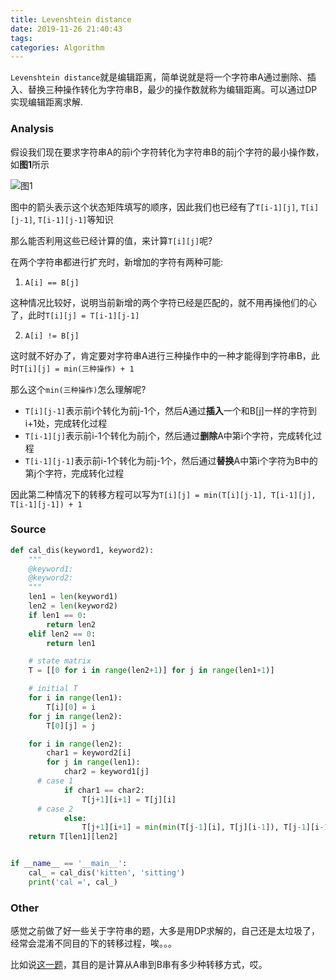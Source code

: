 ```yaml
---
title: Levenshtein distance
date: 2019-11-26 21:40:43
tags:
categories: Algorithm
---
```


`Levenshtein distance`就是编辑距离，简单说就是将一个字符串A通过删除、插入、替换三种操作转化为字符串B，最少的操作数就称为编辑距离。可以通过DP实现编辑距离求解.

<!--more-->

### Analysis

假设我们现在要求字符串A的前i个字符转化为字符串B的前j个字符的最小操作数，如**图1**所示

![图1](https://image.zero22.top/levenshtein/levenshtein.png)

图中的箭头表示这个状态矩阵填写的顺序，因此我们也已经有了`T[i-1][j]`, `T[i][j-1]`, `T[i-1][j-1]`等知识

那么能否利用这些已经计算的值，来计算`T[i][j]`呢?

在两个字符串都进行扩充时，新增加的字符有两种可能:

1. `A[i] == B[j]`

这种情况比较好，说明当前新增的两个字符已经是匹配的，就不用再操他们的心了，此时`T[i][j] = T[i-1][j-1]`

2. `A[i] != B[j]`

这时就不好办了，肯定要对字符串A进行三种操作中的一种才能得到字符串B，此时`T[i][j] = min(三种操作) + 1`

那么这个`min(三种操作)`怎么理解呢?

- `T[i][j-1]`表示前i个转化为前j-1个，然后A通过**插入**一个和B[j]一样的字符到i+1处，完成转化过程
- `T[i-1][j]`表示前i-1个转化为前j个，然后通过**删除**A中第i个字符，完成转化过程
- `T[i-1][j-1]`表示前i-1个转化为前j-1个，然后通过**替换**A中第i个字符为B中的第j个字符，完成转化过程

因此第二种情况下的转移方程可以写为`T[i][j] = min(T[i][j-1], T[i-1][j], T[i-1][j-1]) + 1`


### Source

```python
def cal_dis(keyword1, keyword2):
	"""
	@keyword1: 
	@keyword2:
	"""
	len1 = len(keyword1)
	len2 = len(keyword2)
	if len1 == 0:
		return len2
	elif len2 == 0:
		return len1

	# state matrix
	T = [[0 for i in range(len2+1)] for j in range(len1+1)]

	# initial T
	for i in range(len1):
		T[i][0] = i
	for j in range(len2):
		T[0][j] = j

	for i in range(len2):
		char1 = keyword2[i]
		for j in range(len1):
			char2 = keyword1[j]
      # case 1
			if char1 == char2:
				T[j+1][i+1] = T[j][i]
      # case 2
			else:
				T[j+1][i+1] = min(min(T[j-1][i], T[j][i-1]), T[j-1][i-1]) + 1
	return T[len1][len2]


if __name__ == '__main__':
	cal_ = cal_dis('kitten', 'sitting')
	print('cal =', cal_)
```

### Other

感觉之前做了好一些关于字符串的题，大多是用DP求解的，自己还是太垃圾了，经常会混淆不同目的下的转移过程，唉。。。

比如说[这一题](https://zero22.top/2019/07/25/Distinct-Subsequences/)，其目的是计算从A串到B串有多少种转移方式，哎。
